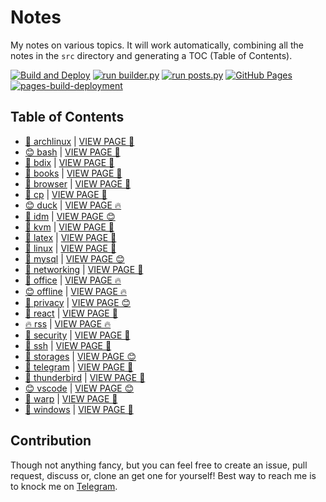# Notes

My notes on various topics. It will work automatically, combining all the notes in the `src` directory and generating a TOC (Table of Contents).

[![Build and Deploy](https://github.com/SharafatKarim/notes/actions/workflows/action.yml/badge.svg)](https://github.com/SharafatKarim/notes/actions/workflows/action.yml)
[![run builder.py](https://github.com/SharafatKarim/notes/actions/workflows/action.yml/badge.svg)](https://github.com/SharafatKarim/notes/actions/workflows/action.yml)
[![run posts.py](https://github.com/SharafatKarim/notes/actions/workflows/posts.yml/badge.svg)](https://github.com/SharafatKarim/notes/actions/workflows/posts.yml)
[![GitHub Pages](https://github.com/SharafatKarim/notes/actions/workflows/gh-pages.yml/badge.svg)](https://github.com/SharafatKarim/notes/actions/workflows/gh-pages.yml)
[![pages-build-deployment](https://github.com/SharafatKarim/notes/actions/workflows/pages/pages-build-deployment/badge.svg)](https://github.com/SharafatKarim/notes/actions/workflows/pages/pages-build-deployment)


## Table of Contents

- [🍕 archlinux](src/archlinux.md) | <a href='https://sharafat.is-a.dev/notes/archlinux' target='_blank'>VIEW PAGE 🎉</a>
- [😊 bash](src/bash.md) | <a href='https://sharafat.is-a.dev/notes/bash' target='_blank'>VIEW PAGE 🍕</a>
- [🎉 bdix](src/bdix.md) | <a href='https://sharafat.is-a.dev/notes/bdix' target='_blank'>VIEW PAGE 🎸</a>
- [🤖 books](src/books.md) | <a href='https://sharafat.is-a.dev/notes/books' target='_blank'>VIEW PAGE 👾</a>
- [🤖 browser](src/browser.md) | <a href='https://sharafat.is-a.dev/notes/browser' target='_blank'>VIEW PAGE 🤖</a>
- [🎸 cp](src/cp.md) | <a href='https://sharafat.is-a.dev/notes/cp' target='_blank'>VIEW PAGE 🌟</a>
- [😊 duck](src/duck.md) | <a href='https://sharafat.is-a.dev/notes/duck' target='_blank'>VIEW PAGE 🔥</a>
- [🌟 idm](src/idm.md) | <a href='https://sharafat.is-a.dev/notes/idm' target='_blank'>VIEW PAGE 😊</a>
- [🌟 kvm](src/kvm.md) | <a href='https://sharafat.is-a.dev/notes/kvm' target='_blank'>VIEW PAGE 🚀</a>
- [🌟 latex](src/latex.md) | <a href='https://sharafat.is-a.dev/notes/latex' target='_blank'>VIEW PAGE 🤖</a>
- [👾 linux](src/linux.md) | <a href='https://sharafat.is-a.dev/notes/linux' target='_blank'>VIEW PAGE 🤖</a>
- [🎸 mysql](src/mysql.md) | <a href='https://sharafat.is-a.dev/notes/mysql' target='_blank'>VIEW PAGE 😊</a>
- [👾 networking](src/networking.md) | <a href='https://sharafat.is-a.dev/notes/networking' target='_blank'>VIEW PAGE 🚀</a>
- [👾 office](src/office.md) | <a href='https://sharafat.is-a.dev/notes/office' target='_blank'>VIEW PAGE 🔥</a>
- [😊 offline](src/offline.md) | <a href='https://sharafat.is-a.dev/notes/offline' target='_blank'>VIEW PAGE 🔥</a>
- [🌟 privacy](src/privacy.md) | <a href='https://sharafat.is-a.dev/notes/privacy' target='_blank'>VIEW PAGE 😊</a>
- [🌟 react](src/react.md) | <a href='https://sharafat.is-a.dev/notes/react' target='_blank'>VIEW PAGE 🤖</a>
- [🔥 rss](src/rss.md) | <a href='https://sharafat.is-a.dev/notes/rss' target='_blank'>VIEW PAGE 🔥</a>
- [🎉 security](src/security.md) | <a href='https://sharafat.is-a.dev/notes/security' target='_blank'>VIEW PAGE 🚀</a>
- [🍕 ssh](src/ssh.md) | <a href='https://sharafat.is-a.dev/notes/ssh' target='_blank'>VIEW PAGE 🚀</a>
- [🌟 storages](src/storages.md) | <a href='https://sharafat.is-a.dev/notes/storages' target='_blank'>VIEW PAGE 😊</a>
- [🤖 telegram](src/telegram.md) | <a href='https://sharafat.is-a.dev/notes/telegram' target='_blank'>VIEW PAGE 🚀</a>
- [🚀 thunderbird](src/thunderbird.md) | <a href='https://sharafat.is-a.dev/notes/thunderbird' target='_blank'>VIEW PAGE 🤖</a>
- [😊 vscode](src/vscode.md) | <a href='https://sharafat.is-a.dev/notes/vscode' target='_blank'>VIEW PAGE 😊</a>
- [🌈 warp](src/warp.md) | <a href='https://sharafat.is-a.dev/notes/warp' target='_blank'>VIEW PAGE 🤖</a>
- [🍕 windows](src/windows.md) | <a href='https://sharafat.is-a.dev/notes/windows' target='_blank'>VIEW PAGE 🌟</a>

## Contribution

Though not anything fancy, but you can feel free to create an issue, pull request, discuss or, clone an get one for yourself!
Best way to reach me is to knock me on [Telegram](https://t.me/SharafatKarim).

